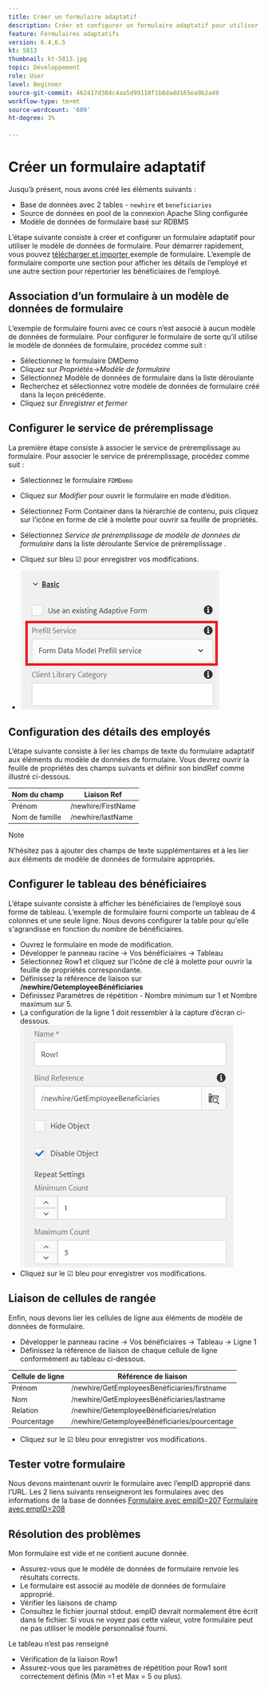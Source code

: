 ```yaml
---
title: Créer un formulaire adaptatif
description: Créer et configurer un formulaire adaptatif pour utiliser le service de préremplissage du modèle de données de formulaire
feature: Formulaires adaptatifs
version: 6.4,6.5
kt: 5813
thumbnail: kt-5813.jpg
topic: Développement
role: User
level: Beginner
source-git-commit: 462417d384c4aa5d99110f1b8dadd165ea9b2a49
workflow-type: tm+mt
source-wordcount: '609'
ht-degree: 3%

---
```



# Créer un formulaire adaptatif

Jusqu’à présent, nous avons créé les éléments suivants :

* Base de données avec 2 tables - `newhire` et `beneficiaries`
* Source de données en pool de la connexion Apache Sling configurée
* Modèle de données de formulaire basé sur RDBMS

L’étape suivante consiste à créer et configurer un formulaire adaptatif pour utiliser le modèle de données de formulaire.  Pour démarrer rapidement, vous pouvez [télécharger et importer ](assets/fdm-demo-af.zip) exemple de formulaire. L’exemple de formulaire comporte une section pour afficher les détails de l’employé et une autre section pour répertorier les bénéficiaires de l’employé.

## Association d’un formulaire à un modèle de données de formulaire

L’exemple de formulaire fourni avec ce cours n’est associé à aucun modèle de données de formulaire. Pour configurer le formulaire de sorte qu’il utilise le modèle de données de formulaire, procédez comme suit :

* Sélectionnez le formulaire DMDemo
* Cliquez sur _Propriétés_->_Modèle de formulaire_
* Sélectionnez Modèle de données de formulaire dans la liste déroulante
* Recherchez et sélectionnez votre modèle de données de formulaire créé dans la leçon précédente.
* Cliquez sur _Enregistrer et fermer_

## Configurer le service de préremplissage

La première étape consiste à associer le service de préremplissage au formulaire. Pour associer le service de préremplissage, procédez comme suit :

* Sélectionnez le formulaire `FDMDemo`
* Cliquez sur _Modifier_ pour ouvrir le formulaire en mode d’édition.
* Sélectionnez Form Container dans la hiérarchie de contenu, puis cliquez sur l’icône en forme de clé à molette pour ouvrir sa feuille de propriétés.
* Sélectionnez _Service de préremplissage de modèle de données de formulaire_ dans la liste déroulante Service de préremplissage .
* Cliquez sur bleu ☑ pour enregistrer vos modifications.

* ![prefill-service](assets/fdm-prefill.png)

## Configuration des détails des employés

L’étape suivante consiste à lier les champs de texte du formulaire adaptatif aux éléments du modèle de données de formulaire. Vous devrez ouvrir la feuille de propriétés des champs suivants et définir son bindRef comme illustré ci-dessous.


| Nom du champ | Liaison Ref |
|------------|--------------------|
| Prénom | /newhire/FirstName |
| Nom de famille | /newhire/lastName |

>[!NOTE]
>
>N’hésitez pas à ajouter des champs de texte supplémentaires et à les lier aux éléments de modèle de données de formulaire appropriés.

## Configurer le tableau des bénéficiaires

L’étape suivante consiste à afficher les bénéficiaires de l’employé sous forme de tableau. L’exemple de formulaire fourni comporte un tableau de 4 colonnes et une seule ligne. Nous devons configurer la table pour qu&#39;elle s&#39;agrandisse en fonction du nombre de bénéficiaires.

* Ouvrez le formulaire en mode de modification.
* Développer le panneau racine -> Vos bénéficiaires -> Tableau
* Sélectionnez Row1 et cliquez sur l’icône de clé à molette pour ouvrir la feuille de propriétés correspondante.
* Définissez la référence de liaison sur **/newhire/GetemployeeBénéficiaries**
* Définissez Paramètres de répétition - Nombre minimum sur 1 et Nombre maximum sur 5.
* La configuration de la ligne 1 doit ressembler à la capture d’écran ci-dessous.
   ![row-configure](assets/configure-row.PNG)
* Cliquez sur le ☑ bleu pour enregistrer vos modifications.

## Liaison de cellules de rangée

Enfin, nous devons lier les cellules de ligne aux éléments de modèle de données de formulaire.

* Développer le panneau racine -> Vos bénéficiaires -> Tableau -> Ligne 1
* Définissez la référence de liaison de chaque cellule de ligne conformément au tableau ci-dessous.

| Cellule de ligne | Référence de liaison |
|------------|----------------------------------------------|
| Prénom | /newhire/GetEmployeesBénéficiaries/firstname |
| Nom | /newhire/GetEmployeesBénéficiaries/lastname |
| Relation | /newhire/GetemployeeBénéficiaries/relation |
| Pourcentage | /newhire/GetemployeeBénéficiaries/pourcentage |

* Cliquez sur le ☑ bleu pour enregistrer vos modifications.

## Tester votre formulaire

Nous devons maintenant ouvrir le formulaire avec l’empID approprié dans l’URL. Les 2 liens suivants renseigneront les formulaires avec des informations de la base de données
[Formulaire avec empID=207](http://localhost:4502/content/dam/formsanddocuments/fdmdemo/jcr:content?wcmmode=disabled&amp;empID=207)
[Formulaire avec empID=208](http://localhost:4502/content/dam/formsanddocuments/fdmdemo/jcr:content?wcmmode=disabled&amp;empID=208)

## Résolution des problèmes

Mon formulaire est vide et ne contient aucune donnée.

* Assurez-vous que le modèle de données de formulaire renvoie les résultats corrects.
* Le formulaire est associé au modèle de données de formulaire approprié.
* Vérifier les liaisons de champ
* Consultez le fichier journal stdout. empID devrait normalement être écrit dans le fichier. Si vous ne voyez pas cette valeur, votre formulaire peut ne pas utiliser le modèle personnalisé fourni.

Le tableau n’est pas renseigné

* Vérification de la liaison Row1
* Assurez-vous que les paramètres de répétition pour Row1 sont correctement définis (Min =1 et Max = 5 ou plus).

